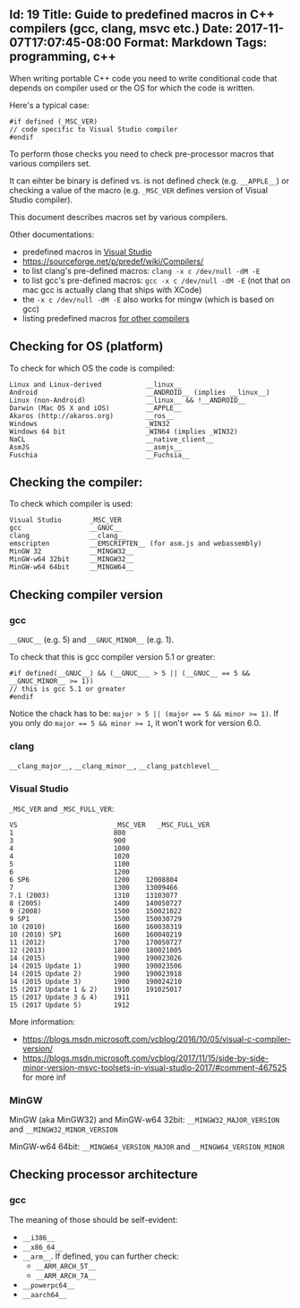 Id: 19
Title: Guide to predefined macros in C++ compilers (gcc, clang, msvc etc.)
Date: 2017-11-07T17:07:45-08:00
Format: Markdown
Tags: programming, c++
--------------

When writing portable C++ code you need to write conditional code that depends on compiler used or the OS for which the code is written.

Here's a typical case:
```
#if defined (_MSC_VER)
// code specific to Visual Studio compiler
#endif
```

To perform those checks you need to check pre-processor macros that various compilers set.

It can eihter be binary is defined vs. is not defined check (e.g. `__APPLE__`) or checking a value of the macro (e.g. `_MSC_VER` defines version of Visual Studio compiler).

This document describes macros set by various compilers.

Other documentations:
* predefined macros in [Visual Studio](https://msdn.microsoft.com/en-us/library/b0084kay.aspx)
* https://sourceforge.net/p/predef/wiki/Compilers/
* to list clang's pre-defined macros: `clang -x c /dev/null -dM -E`
* to list gcc's pre-defined macros: `gcc -x c /dev/null -dM -E` (not that on mac gcc is actually clang that ships with XCode)
* the `-x c /dev/null -dM -E` also works for mingw (which is based on gcc)
* listing predefined macros [for other compilers](http://nadeausoftware.com/articles/2011/12/c_c_tip_how_list_compiler_predefined_macros)

## Checking for OS (platform)

To check for which OS the code is compiled:
```
Linux and Linux-derived           __linux__
Android                           __ANDROID__ (implies __linux__)
Linux (non-Android)               __linux__ && !__ANDROID__
Darwin (Mac OS X and iOS)         __APPLE__
Akaros (http://akaros.org)        __ros__
Windows                           _WIN32
Windows 64 bit                    _WIN64 (implies _WIN32)
NaCL                              __native_client__
AsmJS                             __asmjs__
Fuschia                           __Fuchsia__
```

## Checking the compiler:

To check which compiler is used:
```
Visual Studio       _MSC_VER
gcc                 __GNUC__
clang               __clang__
emscripten          __EMSCRIPTEN__ (for asm.js and webassembly)
MinGW 32            __MINGW32__
MinGW-w64 32bit     __MINGW32__
MinGW-w64 64bit     __MINGW64__
```

## Checking compiler version

### gcc

`__GNUC__` (e.g. 5) and `__GNUC_MINOR__` (e.g. 1).

To check that this is gcc compiler version 5.1 or greater:
```
#if defined(__GNUC__) && (__GNUC___ > 5 || (__GNUC__ == 5 && __GNUC_MINOR__ >= 1))
// this is gcc 5.1 or greater
#endif
```

Notice the chack has to be: `major > 5 || (major == 5 && minor >= 1)`. If you only do `major == 5 && minor >= 1`, it won't work for version 6.0.

### clang

`__clang_major__`, `__clang_minor__`, `__clang_patchlevel__`

### Visual Studio

`_MSC_VER` and `_MSC_FULL_VER`:

```
VS                        _MSC_VER   _MSC_FULL_VER
1                         800
3                         900
4                         1000
4                         1020
5                         1100
6                         1200
6 SP6                     1200    12008804
7                         1300    13009466
7.1 (2003)                1310    13103077
8 (2005)                  1400    140050727
9 (2008)                  1500    150021022
9 SP1                     1500    150030729
10 (2010)                 1600    160030319
10 (2010) SP1             1600    160040219
11 (2012)                 1700    170050727
12 (2013)                 1800    180021005
14 (2015)                 1900    190023026
14 (2015 Update 1)        1900    190023506
14 (2015 Update 2)        1900    190023918
14 (2015 Update 3)        1900    190024210
15 (2017 Update 1 & 2)    1910    191025017
15 (2017 Update 3 & 4)    1911
15 (2017 Update 5)        1912
```

More information:
* https://blogs.msdn.microsoft.com/vcblog/2016/10/05/visual-c-compiler-version/
* https://blogs.msdn.microsoft.com/vcblog/2017/11/15/side-by-side-minor-version-msvc-toolsets-in-visual-studio-2017/#comment-467525 for more inf

### MinGW

MinGW (aka MinGW32) and MinGW-w64 32bit: `__MINGW32_MAJOR_VERSION` and `__MINGW32_MINOR_VERSION`

MinGW-w64 64bit: `__MINGW64_VERSION_MAJOR` and `__MINGW64_VERSION_MINOR`

## Checking processor architecture

### gcc

The meaning of those should be self-evident:
* `__i386__`
* `__x86_64__`
* `__arm__`. If defined, you can further check:
    * `__ARM_ARCH_5T__`
    * `__ARM_ARCH_7A__`
* `__powerpc64__`
* `__aarch64__`

